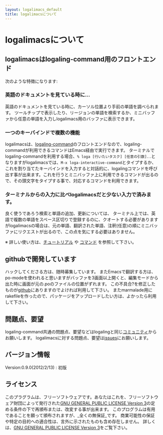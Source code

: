 ```yaml
---
layout: logalimacs_default
title: logalimacsについて
---
```


# logalimacsについて

## logalimacsはlogaling-command用のフロントエンド
次のような特徴になります:

### 英語のドキュメントを見ている時に...
英語のドキュメントを見ている時に、カーソル位置より手前の単語を調べられます。
ツールチップで表示したり、リージョンの単語を検索するか、ミニバッファから任意の単語を入力しlogalimacs用のバッファに表示できます。

### 一つのキーバインドで複数の機能
logalimacsは、[logaling-command](/about.html)のフロントエンドなので、logaling-commandが利用できるコマンドはEmacs経由で実行できます。
ターミナルでlogaling-commandを利用する場合、`% loga [行いたいタスク] [任意の引数]..`となりますがlogalimacsでは、`M-x loga-interactive-command`とタイプするか、これを割り当てたキーバインドを入力すると対話的に、logalingコマンドを呼び出す事が出来ます。これを行うとミニバッファ上に利用できるコマンドが出るので、その頭文字をタイプする事で、対応するコマンドを利用できます。

### ターミナルからの入力に比べlogalimacsだと少ない入力で済みます。

良く使うであろう検索と単語の追加、更新については、  ターミナル上では、英語で複数の単語をスペース区切りで登録するのに、クオートする必要がありますがlogalimacsの場合は、元の単語、翻訳された単語、注釈(任意)の順にミニバッファにリクエストが出るので、この点を気にする必要はありません。

※ 詳しい使い方は、[チュートリアル](/logalimacs_tutorial.html) や [コマンド](/logalimacs_commands.html) を参照して下さい。

## githubで開発しています

ハックしてくださる方は、随時募集しています。
またEmacsで翻訳する方は、po-modeを使われると思いますがバッファを3画面以上開くと、編集モードから出た時に画面が元の.poのファイルの位置がずれます。
この不具合?を修正したものが[github](https://github.com/logaling/logalimacs)にありますのでよければ利用して下さい。
またmarmalade用にrakefileを作ったので、パッケージをアップロードしたい方は、よかったら利用して下さい。

## 問題点、要望

logaling-command共通の問題点、要望などはlogalingと同じ[コミュニティ](/contribution.html)からお願いします。
logalimacsに対する問題点、要望は[issues](https://github.com/logaling/logalimacs/issues)にお願いします。

## バージョン情報

Version:0.9.0(2012/2/13) : 初版

## ライセンス
このプラグラムは、フリーソフトウェアです。あなたはこれを、フリーソフトウェア財団によって発行された[GNU GENERAL PUBLIC LICENSE Version 3](www.gnu.org/licenses/gpl-3.0.txt)の定める条件の下で再頒布または、改変する事が出来ます。
このプログラムは有用であることを願って頒布されますが、_全くの無保証_です。
商業可能性の保証や特定の目的への適合性は、言外に示されたものも含め存在しません。
詳しくは、[GNU GENERAL PUBLIC LICENSE Version 3](www.gnu.org/licenses/gpl-3.0.txt)をご覧下さい。
